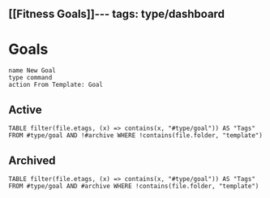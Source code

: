 [[Fitness Goals]]---
tags: type/dashboard
---
# Goals
```button
name New Goal
type command
action From Template: Goal
```
## Active
```dataview
TABLE filter(file.etags, (x) => contains(x, "#type/goal")) AS "Tags" FROM #type/goal AND !#archive WHERE !contains(file.folder, "template") 
```

## Archived
```dataview
TABLE filter(file.etags, (x) => contains(x, "#type/goal")) AS "Tags" FROM #type/goal AND #archive WHERE !contains(file.folder, "template") 
```